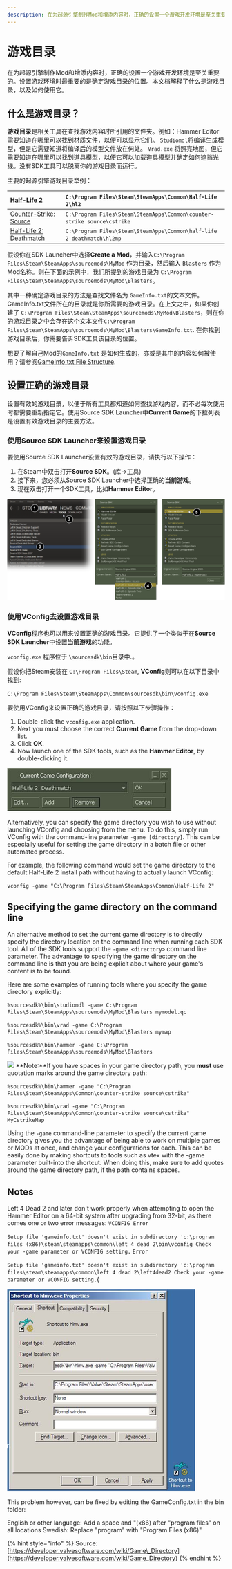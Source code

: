 ```yaml
---
description: 在为起源引擎制作Mod和增添内容时，正确的设置一个游戏开发环境是至关重要的。
---
```


# 游戏目录

在为起源引擎制作Mod和增添内容时，正确的设置一个游戏开发环境是至关重要的。设置游戏环境时最重要的是确定游戏目录的位置。本文档解释了什么是游戏目录，以及如何使用它。

## 什么是游戏目录？

**游戏目录**是相关工具在查找游戏内容时所引用的文件夹。例如：Hammer Editor需要知道在哪里可以找到材质文件，以便可以显示它们。 `Studiomdl`将编译生成模型，但是它需要知道将编译后的模型文件放在何处。 `Vrad.exe` 将照亮地图，但它需要知道在哪里可以找到道具模型，以便它可以加载道具模型并确定如何遮挡光线。没有SDK工具可以脱离你的游戏目录而运行。

主要的起源引擎游戏目录举例：

| [Half-Life 2](https://developer.valvesoftware.com/wiki/Half-Life_2) | `C:\Program Files\Steam\SteamApps\Common\Half-Life 2\hl2` |
| :--- | :--- |
| [Counter-Strike: Source](https://developer.valvesoftware.com/wiki/Counter-Strike:_Source) | `C:\Program Files\Steam\SteamApps\Common\counter-strike source\cstrike` |
| [Half-Life 2: Deathmatch](https://developer.valvesoftware.com/wiki/Half-Life_2:_Deathmatch) | `C:\Program Files\Steam\SteamApps\Common\half-life 2 deathmatch\hl2mp` |

 假设你在SDK Launcher中选择**Create a Mod**，并输入`C:\Program Files\Steam\SteamApps\sourcemods\MyMod` 作为目录，然后输入 `Blasters` 作为Mod名称。则在下面的示例中，我们所提到的游戏目录为 `C:\Program Files\Steam\SteamApps\sourcemods\MyMod\Blasters`。

其中一种确定游戏目录的方法是查找文件名为 `GameInfo.txt`的文本文件。GameInfo.txt文件所在的目录就是你所需要的游戏目录。在上文之中，如果你创建了 `C:\Program Files\Steam\SteamApps\sourcemods\MyMod\Blasters`，则在你的游戏目录之中会存在这个文本文件`C:\Program Files\Steam\SteamApps\sourcemods\MyMod\Blasters\GameInfo.txt`. 在你找到游戏目录后，你需要告诉SDK工具该目录的位置。

想要了解自己Mod的`GameInfo.txt` 是如何生成的，亦或是其中的内容如何被使用？请参阅[GameInfo.txt File Structure](https://developer.valvesoftware.com/wiki/The_GameInfo.txt_File_Structure).

## 设置正确的游戏目录

设置有效的游戏目录，以便于所有工具都知道如何查找游戏内容，而不必每次使用时都需要重新指定它。使用Source SDK Launcher中**Current Game**的下拉列表是设置有效游戏目录的主要方法。

### 使用Source SDK Launcher来设置游戏目录

要使用Source SDK Launcher设置有效的游戏目录，请执行以下操作：

1. 在Steam中双击打开**Source SDK**。\(库-&gt;工具\)
2. 接下来，您必须从Source SDK Launcher中选择正确的**当前游戏**。
3. 现在双击打开一个SDK工具，比如**Hammer Editor**。

![](../../../../.gitbook/assets/game_config_set.png)



### 使用VConfig去设置游戏目录

**VConfig**程序也可以用来设置正确的游戏目录。它提供了一个类似于在**Source SDK Launcher**中设置**当前游戏**的功能。

 `vconfig.exe` 程序位于 `\sourcesdk\bin`目录中.。

假设你把Steam安装在 `C:\Program Files\Steam`, **VConfig**则可以在以下目录中找到:

```text
C:\Program Files\Steam\SteamApps\Common\sourcesdk\bin\vconfig.exe
```

要使用VConfig来设置正确的游戏目录，请按照以下步骤操作：

1. Double-click the `vconfig.exe` application.
2. Next you must choose the correct **Current Game** from the drop-down list.
3. Click **OK**.
4. Now launch one of the SDK tools, such as the **Hammer Editor**, by double-clicking it.

![](../../../../.gitbook/assets/game_vconfig_1.jpg)

Alternatively, you can specify the game directory you wish to use without launching VConfig and choosing from the menu. To do this, simply run VConfig with the command-line parameter `-game [directory]`. This can be especially useful for setting the game directory in a batch file or other automated process.

For example, the following command would set the game directory to the default Half-Life 2 install path without having to actually launch VConfig:

```text
vconfig -game "C:\Program Files\Steam\SteamApps\Common\Half-Life 2"
```

## Specifying the game directory on the command line

An alternative method to set the current game directory is to directly specify the directory location on the command line when running each SDK tool. All of the SDK tools support the `-game <directory>` command line parameter. The advantage to specifying the game directory on the command line is that you are being explicit about where your game's content is to be found.

Here are some examples of running tools where you specify the game directory explicitly:

```text
%sourcesdk%\bin\studiomdl -game C:\Program Files\Steam\SteamApps\sourcemods\MyMod\Blasters mymodel.qc
```

```text
%sourcesdk%\bin\vrad -game C:\Program Files\Steam\SteamApps\sourcemods\MyMod\Blasters mymap
```

```text
%sourcesdk%\bin\hammer -game C:\Program Files\Steam\SteamApps\sourcemods\MyMod\Blasters
```

![](https://developer.valvesoftware.com/w/images/c/cc/Note.png) **Note:**If you have spaces in your game directory path, you **must** use quotation marks around the game directory path:

```text
%sourcesdk%\bin\hammer -game "C:\Program Files\Steam\SteamApps\Common\counter-strike source\cstrike"
```

```text
%sourcesdk%\bin\vrad -game "C:\Program Files\Steam\SteamApps\Common\counter-strike source\cstrike" MyCstrikeMap
```

Using the `-game` command-line parameter to specify the current game directory gives you the advantage of being able to work on multiple games or MODs at once, and change your configurations for each. This can be easily done by making shortcuts to tools such as vtex with the -game parameter built-into the shortcut. When doing this, make sure to add quotes around the game directory path, if the path contains spaces.

## Notes

Left 4 Dead 2 and later don't work properly when attempting to open the Hammer Editor on a 64-bit system after upgrading from 32-bit, as there comes one or two error messages: `VCONFIG Error`

`Setup file 'gameinfo.txt' doesn't exist in subdirectory 'c:\program files (x86)\steam\steamapps\common\left 4 dead 2\bin\vconfig Check your -game parameter or VCONFIG setting.` `Error`

`Setup file 'gameinfo.txt' doesn't exist in subdirectory 'c:\program files\steam\steamapps\common\left 4 dead 2\left4dead2 Check your -game parameter or VCONFIG setting.`{

![](../../../../.gitbook/assets/game_shortcut.jpg)

This problem however, can be fixed by editing the GameConfig.txt in the bin folder:

English or other language: Add a space and "\(x86\) after "program files" on all locations Swedish: Replace "program" with "Program Files \(x86\)"

{% hint style="info" %}
Source: [https://developer.valvesoftware.com/wiki/Game\_Directory](https://developer.valvesoftware.com/wiki/Game_Directory)
{% endhint %}

